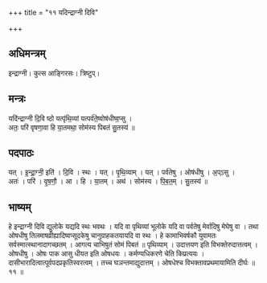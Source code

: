 +++
title = "११ यदिन्द्राग्नी दिवि"

+++
## अधिमन्त्रम्
इन्द्राग्नी। कुत्स आङ्गिरसः। त्रिष्टुप्।

## मन्त्रः
यदि॑न्द्राग्नी दि॒वि ष्ठो यत्पृ॑थि॒व्यां यत्पर्व॑ते॒ष्वोष॑धीष्व॒प्सु ।  
अतः॒ परि॑ वृषणा॒वा हि या॒तमथा॒ सोम॑स्य पिबतं सु॒तस्य॑ ॥

## पदपाठः
यत् । इ॒न्द्रा॒ग्नी॒ इति॑ । दि॒वि । स्थः । यत् । पृ॒थि॒व्याम् । यत् । पर्व॑तेषु । ओष॑धीषु । अ॒प्ऽसु ।  
अतः॑ । परि॑ । वृ॒ष॒णौ॒ । आ । हि । या॒तम् । अथ॑ । सोम॑स्य । पि॒ब॒त॒म् । सु॒तस्य॑ ॥

## भाष्यम्
हे इन्द्राग्नी दिवि द्युलोके यद्यदि स्थः भवथः । यदि वा पृथिव्यां भूलोके यदि वा पर्वतेषु मेर्वादिषु मेघेषु वा । तथा ओषधीषु तिलमाषव्रीह्यादिष्वप्सूदकेषु चानुग्राहकतयायदि वा स्थः । हे कामाभिवर्षकौ युवामतः सर्वस्मात्स्थानादागच्छतम् । आगत्य चाभिषुतं सोमं पिबतं ॥ पृथिव्याम् । उदात्तयण इति विभक्तेरुदात्तत्वम् । ओषधीषु । ओषः पाक आसु धीयत इति ओषधयः । कर्मण्यधिकरणे चेति किप्रत्ययः । दासीभारादित्वात्पूर्वपदप्रकृतिस्वरत्वम् । तच्च घञन्तमाद्युदात्तम् । ओषधेश्च विभक्तावप्रथमायामिति दीर्घः ॥ ११ ॥